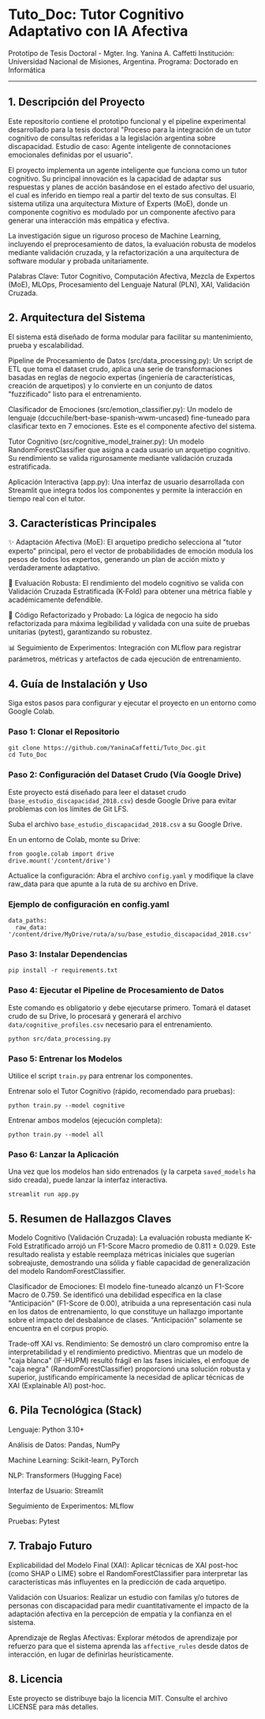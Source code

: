 # Tuto_Doc: Tutor Cognitivo Adaptativo con IA Afectiva
Prototipo de Tesis Doctoral - Mgter. Ing. Yanina A. Caffetti
Institución: Universidad Nacional de Misiones, Argentina.
Programa: Doctorado en Informática

---

## 1. Descripción del Proyecto
Este repositorio contiene el prototipo funcional y el pipeline experimental desarrollado para la tesis doctoral "Proceso para la integración de un tutor cognitivo de consultas referidas a la legislación argentina sobre discapacidad. Estudio de caso: Agente inteligente de connotaciones emocionales definidas por el usuario".

El proyecto implementa un agente inteligente que funciona como un tutor cognitivo. Su principal innovación es la capacidad de adaptar sus respuestas y planes de acción basándose en el estado afectivo del usuario, el cual es inferido en tiempo real a partir del texto de sus consultas. El sistema utiliza una arquitectura Mixture of Experts (MoE), donde un componente cognitivo es modulado por un componente afectivo para generar una interacción más empática y efectiva.

La investigación sigue un riguroso proceso de Machine Learning, incluyendo el preprocesamiento de datos, la evaluación robusta de modelos mediante validación cruzada, y la refactorización a una arquitectura de software modular y probada unitariamente.

Palabras Clave: Tutor Cognitivo, Computación Afectiva, Mezcla de Expertos (MoE), MLOps, Procesamiento del Lenguaje Natural (PLN), XAI, Validación Cruzada.


## 2. Arquitectura del Sistema
El sistema está diseñado de forma modular para facilitar su mantenimiento, prueba y escalabilidad.

Pipeline de Procesamiento de Datos (src/data_processing.py): Un script de ETL que toma el dataset crudo, aplica una serie de transformaciones basadas en reglas de negocio expertas (ingeniería de características, creación de arquetipos) y lo convierte en un conjunto de datos "fuzzificado" listo para el entrenamiento.

Clasificador de Emociones (src/emotion_classifier.py): Un modelo de lenguaje (dccuchile/bert-base-spanish-wwm-uncased) fine-tuneado para clasificar texto en 7 emociones. Este es el componente afectivo del sistema.

Tutor Cognitivo (src/cognitive_model_trainer.py): Un modelo RandomForestClassifier que asigna a cada usuario un arquetipo cognitivo. Su rendimiento se valida rigurosamente mediante validación cruzada estratificada.

Aplicación Interactiva (app.py): Una interfaz de usuario desarrollada con Streamlit que integra todos los componentes y permite la interacción en tiempo real con el tutor.


## 3. Características Principales

✨ Adaptación Afectiva (MoE): El arquetipo predicho selecciona al "tutor experto" principal, pero el vector de probabilidades de emoción modula los pesos de todos los expertos, generando un plan de acción mixto y verdaderamente adaptativo.

🔬 Evaluación Robusta: El rendimiento del modelo cognitivo se valida con Validación Cruzada Estratificada (K-Fold) para obtener una métrica fiable y académicamente defendible.

🔧 Código Refactorizado y Probado: La lógica de negocio ha sido refactorizada para máxima legibilidad y validada con una suite de pruebas unitarias (pytest), garantizando su robustez.

📊 Seguimiento de Experimentos: Integración con MLflow para registrar parámetros, métricas y artefactos de cada ejecución de entrenamiento.


## 4. Guía de Instalación y Uso

Siga estos pasos para configurar y ejecutar el proyecto en un entorno como Google Colab.

### Paso 1: Clonar el Repositorio

```
git clone https://github.com/YaninaCaffetti/Tuto_Doc.git
cd Tuto_Doc
```

### Paso 2: Configuración del Dataset Crudo (Vía Google Drive)
Este proyecto está diseñado para leer el dataset crudo (`base_estudio_discapacidad_2018.csv`) desde Google Drive para evitar problemas con los límites de Git LFS.

Suba el archivo `base_estudio_discapacidad_2018.csv` a su Google Drive.

En un entorno de Colab, monte su Drive:

```
from google.colab import drive
drive.mount('/content/drive')
```

Actualice la configuración: Abra el archivo `config.yaml` y modifique la clave raw_data para que apunte a la ruta de su archivo en Drive.

### Ejemplo de configuración en config.yaml

```
data_paths:
  raw_data: '/content/drive/MyDrive/ruta/a/su/base_estudio_discapacidad_2018.csv'
```

### Paso 3: Instalar Dependencias

```
pip install -r requirements.txt
```

### Paso 4: Ejecutar el Pipeline de Procesamiento de Datos

Este comando es obligatorio y debe ejecutarse primero. Tomará el dataset crudo de su Drive, lo procesará y generará el archivo `data/cognitive_profiles.csv` necesario para el entrenamiento.

```
python src/data_processing.py
```

### Paso 5: Entrenar los Modelos

Utilice el script `train.py` para entrenar los componentes.

Entrenar solo el Tutor Cognitivo (rápido, recomendado para pruebas):

```
python train.py --model cognitive
```

Entrenar ambos modelos (ejecución completa):

```
python train.py --model all
```

### Paso 6: Lanzar la Aplicación

Una vez que los modelos han sido entrenados (y la carpeta `saved_models` ha sido creada), puede lanzar la interfaz interactiva.

```
streamlit run app.py
```

## 5. Resumen de Hallazgos Claves

Modelo Cognitivo (Validación Cruzada): La evaluación robusta mediante K-Fold Estratificado arrojó un F1-Score Macro promedio de 0.811 ± 0.029. Este resultado realista y estable reemplaza métricas iniciales que sugerían sobreajuste, demostrando una sólida y fiable capacidad de generalización del modelo RandomForestClassifier.

Clasificador de Emociones: El modelo fine-tuneado alcanzó un F1-Score Macro de 0.759. Se identificó una debilidad específica en la clase "Anticipación" (F1-Score de 0.00), atribuida a una representación casi nula en los datos de entrenamiento, lo que constituye un hallazgo importante sobre el impacto del desbalance de clases. "Anticipación" solamente se encuentra en el corpus propio. 

Trade-off XAI vs. Rendimiento: Se demostró un claro compromiso entre la interpretabilidad y el rendimiento predictivo. Mientras que un modelo de "caja blanca" (IF-HUPM) resultó frágil en las fases iniciales, el enfoque de "caja negra" (RandomForestClassifier) proporcionó una solución robusta y superior, justificando empíricamente la necesidad de aplicar técnicas de XAI (Explainable AI) post-hoc.

## 6. Pila Tecnológica (Stack)

Lenguaje: Python 3.10+

Análisis de Datos: Pandas, NumPy

Machine Learning: Scikit-learn, PyTorch

NLP: Transformers (Hugging Face)

Interfaz de Usuario: Streamlit

Seguimiento de Experimentos: MLflow

Pruebas: Pytest

## 7. Trabajo Futuro

Explicabilidad del Modelo Final (XAI): Aplicar técnicas de XAI post-hoc (como SHAP o LIME) sobre el RandomForestClassifier para interpretar las características más influyentes en la predicción de cada arquetipo.

Validación con Usuarios: Realizar un estudio con familas y/o tutores de personas con discapacidad para medir cuantitativamente el impacto de la adaptación afectiva en la percepción de empatía y la confianza en el sistema.

Aprendizaje de Reglas Afectivas: Explorar métodos de aprendizaje por refuerzo para que el sistema aprenda las `affective_rules` desde datos de interacción, en lugar de definirlas heurísticamente.

## 8. Licencia

Este proyecto se distribuye bajo la licencia MIT. Consulte el archivo LICENSE para más detalles.

